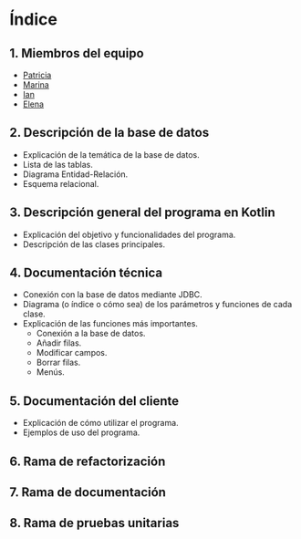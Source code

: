 # Índice

## 1. Miembros del equipo
- [Patricia](https://github.com/patrimj)
- [Marina](https://github.com/demon-for-arcangel)
- [Ian](https://github.com/Hellrayser)
- [Elena](https://github.com/ElenaRgC)

## 2. Descripción de la base de datos
- Explicación de la temática de la base de datos.
- Lista de las tablas.
- Diagrama Entidad-Relación.
- Esquema relacional.

## 3. Descripción general del programa en Kotlin
- Explicación del objetivo y funcionalidades del programa.
- Descripción de las clases principales.

## 4. Documentación técnica
- Conexión con la base de datos mediante JDBC.
- Diagrama (o índice o cómo sea) de los parámetros y funciones de cada clase.
- Explicación de las funciones más importantes.
  - Conexión a la base de datos.
  - Añadir filas.
  - Modificar campos.
  - Borrar filas.
  - Menús.

## 5. Documentación del cliente
- Explicación de cómo utilizar el programa.
- Ejemplos de uso del programa.

## 6. Rama de refactorización

## 7. Rama de documentación

## 8. Rama de pruebas unitarias
